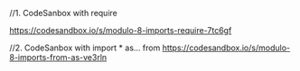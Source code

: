 //1. CodeSanbox with require

https://codesandbox.io/s/modulo-8-imports-require-7tc6gf

//2. CodeSanbox with import * as... from
https://codesandbox.io/s/modulo-8-imports-from-as-ve3rln


